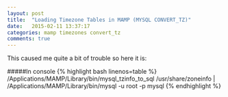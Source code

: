 ```yaml
---
layout: post
title:  "Loading Timezone Tables in MAMP (MYSQL CONVERT_TZ)"
date:   2015-02-11 13:37:17
categories: mamp timezones convert_tz
comments: true
---
```


This caused me quite a bit of trouble so here it is:

#####In console
{% highlight bash linenos=table %}
/Applications/MAMP/Library/bin/mysql_tzinfo_to_sql /usr/share/zoneinfo | \
/Applications/MAMP/Library/bin/mysql -u root -p mysql
{% endhighlight %}